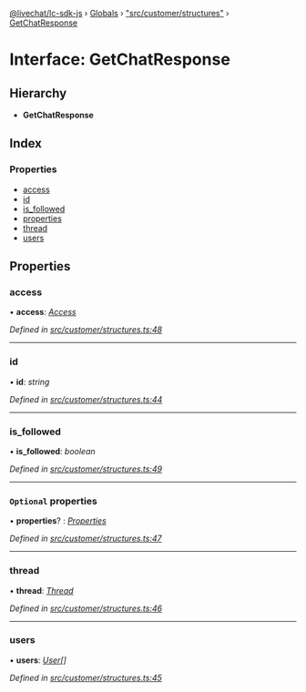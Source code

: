 [@livechat/lc-sdk-js](../README.md) › [Globals](../globals.md) › ["src/customer/structures"](../modules/_src_customer_structures_.md) › [GetChatResponse](_src_customer_structures_.getchatresponse.md)

# Interface: GetChatResponse

## Hierarchy

* **GetChatResponse**

## Index

### Properties

* [access](_src_customer_structures_.getchatresponse.md#access)
* [id](_src_customer_structures_.getchatresponse.md#id)
* [is_followed](_src_customer_structures_.getchatresponse.md#is_followed)
* [properties](_src_customer_structures_.getchatresponse.md#optional-properties)
* [thread](_src_customer_structures_.getchatresponse.md#thread)
* [users](_src_customer_structures_.getchatresponse.md#users)

## Properties

###  access

• **access**: *[Access](_src_objects_index_.access.md)*

*Defined in [src/customer/structures.ts:48](https://github.com/livechat/lc-sdk-js/blob/adb7bb1/src/customer/structures.ts#L48)*

___

###  id

• **id**: *string*

*Defined in [src/customer/structures.ts:44](https://github.com/livechat/lc-sdk-js/blob/adb7bb1/src/customer/structures.ts#L44)*

___

###  is_followed

• **is_followed**: *boolean*

*Defined in [src/customer/structures.ts:49](https://github.com/livechat/lc-sdk-js/blob/adb7bb1/src/customer/structures.ts#L49)*

___

### `Optional` properties

• **properties**? : *[Properties](_src_objects_index_.properties.md)*

*Defined in [src/customer/structures.ts:47](https://github.com/livechat/lc-sdk-js/blob/adb7bb1/src/customer/structures.ts#L47)*

___

###  thread

• **thread**: *[Thread](_src_objects_index_.thread.md)*

*Defined in [src/customer/structures.ts:46](https://github.com/livechat/lc-sdk-js/blob/adb7bb1/src/customer/structures.ts#L46)*

___

###  users

• **users**: *[User](../modules/_src_objects_index_.md#user)[]*

*Defined in [src/customer/structures.ts:45](https://github.com/livechat/lc-sdk-js/blob/adb7bb1/src/customer/structures.ts#L45)*
